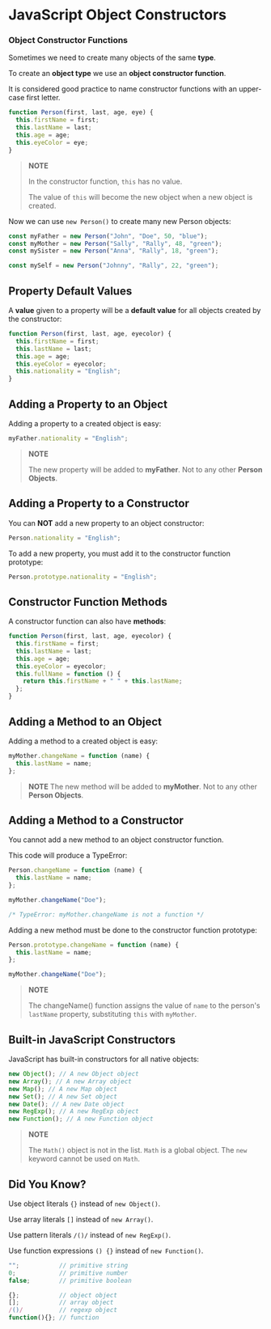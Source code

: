 # JavaScript Object Constructors

### Object Constructor Functions

Sometimes we need to create many objects of the same **type**.

To create an **object type** we use an **object constructor function**.

It is considered good practice to name constructor functions with an upper-case first letter.

```js
function Person(first, last, age, eye) {
  this.firstName = first;
  this.lastName = last;
  this.age = age;
  this.eyeColor = eye;
}
```

> **NOTE**
>
> In the constructor function, `this` has no value.
>
> The value of `this` will become the new object when a new object is created.

Now we can use `new Person()` to create many new Person objects:

```js
const myFather = new Person("John", "Doe", 50, "blue");
const myMother = new Person("Sally", "Rally", 48, "green");
const mySister = new Person("Anna", "Rally", 18, "green");

const mySelf = new Person("Johnny", "Rally", 22, "green");
```

## Property Default Values

A **value** given to a property will be a **default value** for all objects created by the constructor:

```js
function Person(first, last, age, eyecolor) {
  this.firstName = first;
  this.lastName = last;
  this.age = age;
  this.eyeColor = eyecolor;
  this.nationality = "English";
}
```

## Adding a Property to an Object

Adding a property to a created object is easy:

```js
myFather.nationality = "English";
```

> **NOTE**
>
> The new property will be added to **myFather**. Not to any other **Person Objects**.

## Adding a Property to a Constructor

You can **NOT** add a new property to an object constructor:

```js
Person.nationality = "English";
```

To add a new property, you must add it to the constructor function prototype:

```js
Person.prototype.nationality = "English";
```

## Constructor Function Methods

A constructor function can also have **methods**:

```js
function Person(first, last, age, eyecolor) {
  this.firstName = first;
  this.lastName = last;
  this.age = age;
  this.eyeColor = eyecolor;
  this.fullName = function () {
    return this.firstName + " " + this.lastName;
  };
}
```

## Adding a Method to an Object

Adding a method to a created object is easy:

```js
myMother.changeName = function (name) {
  this.lastName = name;
};
```

> **NOTE**
> The new method will be added to **myMother**. Not to any other **Person Objects**.

## Adding a Method to a Constructor

You cannot add a new method to an object constructor function.

This code will produce a TypeError:

```js
Person.changeName = function (name) {
  this.lastName = name;
};

myMother.changeName("Doe");

/* TypeError: myMother.changeName is not a function */
```

Adding a new method must be done to the constructor function prototype:

```js
Person.prototype.changeName = function (name) {
  this.lastName = name;
};

myMother.changeName("Doe");
```

> **NOTE**
>
> The changeName() function assigns the value of `name` to the person's `lastName` property, substituting `this` with `myMother`.

## Built-in JavaScript Constructors

JavaScript has built-in constructors for all native objects:

```js
new Object(); // A new Object object
new Array(); // A new Array object
new Map(); // A new Map object
new Set(); // A new Set object
new Date(); // A new Date object
new RegExp(); // A new RegExp object
new Function(); // A new Function object
```

> **NOTE**
>
> The `Math()` object is not in the list. `Math` is a global object. The `new` keyword cannot be used on `Math`.

## Did You Know?

Use object literals `{}` instead of `new Object()`.

Use array literals `[]` instead of `new Array()`.

Use pattern literals `/()/` instead of `new RegExp()`.

Use function expressions `() {}` instead of `new Function()`.

```js
"";           // primitive string
0;            // primitive number
false;        // primitive boolean

{};           // object object
[];           // array object
/()/          // regexp object
function(){}; // function
```
